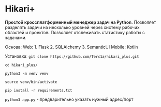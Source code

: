 # Hikari+
**Простой кроссплатформенный менеджер задач на Python.** 
Позволяет разделять задачи на несколько уровней через систему рабочих областей и проектов. 
Позволяет отслеживать статистику работы с задачами. 

Основа:
	Web:
		1. Flask
		2. SQLAlchemy
		3. SemanticUI
	Mobile: Kotlin

Установка:
`git clone https://github.com/Terc1a/hikari_plus.git`

`cd hikari_plus/`

`python3 -m venv venv`

`source venv/bin/activate`

`pip install -r requirements.txt`

`python3 app.py` - предварительно указать нужный адрес/порт
